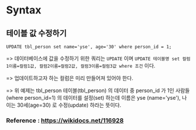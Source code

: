 # Syntax

## 테이블 값 수정하기

```
UPDATE tbl_person set name='yse', age='30' where person_id = 1;
```

=> 데이터베이스에 값을 수정하기 위한 쿼리는 `UPDATE` 이며 `UPDATE 테이블명 set 컬럼1이름=컬럼1값, 컬럼2이름=컬럼2값, 컬럼3이름=컬럼3값 where 조건` 이다.

=> 업데이트하고자 하는 컬럼은 미리 만들어져 있어야 한다.

=> 위 예제는 tbl_person 테이블(tbl_person) 의 데이터 중 person_id 가 1인 사람들(where person_id=1) 의 데이터를 설정(set) 하는데 이름은 yse (name='yse'), 나이는 30세(age=30) 로 수정(update) 하라는 뜻이다.


### Reference : https://wikidocs.net/116928